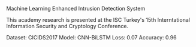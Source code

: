 Machine Learning Enhanced Intrusion Detection System

This academy research is presented at the ISC Turkey's 15th Interntational Information Security and Cryptology Conference.

Dataset: CICIDS2017
Model: CNN-BiLSTM
Loss: 0.07
Accuracy: 0.96
